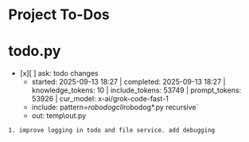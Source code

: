 # Project To-Dos


# todo.py
- [x][ ] ask: todo changes
  - started: 2025-09-13 18:27 | completed: 2025-09-13 18:27 | knowledge_tokens: 10 | include_tokens: 53749 | prompt_tokens: 53926 | cur_model: x-ai/grok-code-fast-1
  - include: pattern=*robodogcli*robodog*.py  recursive`
  - out:  temp\out.py
```knowledge
1. improve logging in todo and file service. add debugging
```

